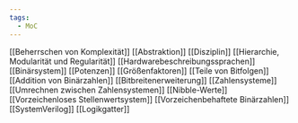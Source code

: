 ```yaml
---
tags:
  - MoC
---
```

[[Beherrschen von Komplexität]]
	[[Abstraktion]]
	[[Disziplin]]
	[[Hierarchie, Modularität und Regularität]]
[[Hardwarebeschreibungssprachen]]
[[Binärsystem]]
	[[Potenzen]]
	[[Größenfaktoren]]
	[[Teile von Bitfolgen]]
	[[Addition von Binärzahlen]]
		[[Bitbreitenerweiterung]]
[[Zahlensysteme]]
	[[Umrechnen zwischen Zahlensystemen]]
		[[Nibble-Werte]]
	[[Vorzeichenloses Stellenwertsystem]]
	[[Vorzeichenbehaftete Binärzahlen]]
[[SystemVerilog]]
[[Logikgatter]]